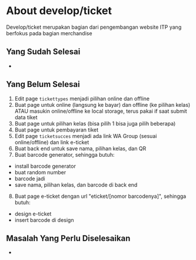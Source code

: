 # About develop/ticket
Develop/ticket merupakan bagian dari pengembangan website ITP yang berfokus pada bagian merchandise

## Yang Sudah Selesai
-

## Yang Belum Selesai
1. Edit page `tickettypes` menjadi pilihan online dan offline
2. Buat page untuk online (langsung ke bayar) dan offline (ke pilihan kelas) ATAU masukin online/offline ke local storage, terus pakai if saat submit data tiket
3. Buat page untuk pilihan kelas (bisa pilih 1 bisa juga pilih beberapa)
4. Buat page untuk pembayaran tiket
5. Edit page `ticketsucces` menjadi ada link WA Group (sesuai online/offline) dan link e-ticket
6. Buat back end untuk save nama, pilihan kelas, dan QR
7. Buat barcode generator, sehingga butuh:
- install barcode generator
- buat random number
- barcode jadi
- save nama, pilihan kelas, dan barcode di back end
8. Buat page e-ticket dengan url "eticket/[nomor barcodenya]", sehingga butuh:
- design e-ticket
- insert barcode di design

## Masalah Yang Perlu Diselesaikan
-